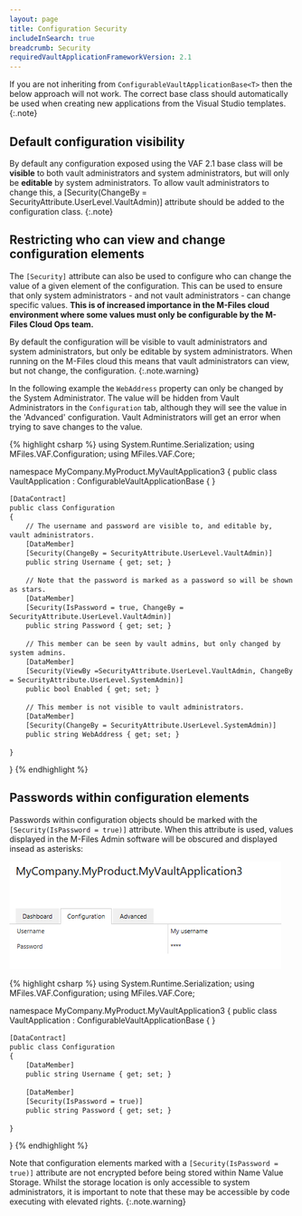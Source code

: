 ```yaml
---
layout: page
title: Configuration Security
includeInSearch: true
breadcrumb: Security
requiredVaultApplicationFrameworkVersion: 2.1
---
```


If you are not inheriting from `ConfigurableVaultApplicationBase<T>` then the below approach will not work.  The correct base class should automatically be used when creating new applications from the Visual Studio templates.
{:.note}

## Default configuration visibility

By default any configuration exposed using the VAF 2.1 base class will be **visible** to both vault administrators and system administrators, but will only be **editable** by system administrators.  To allow vault administrators to change this, a [Security(ChangeBy = SecurityAttribute.UserLevel.VaultAdmin)] attribute should be added to the configuration class.
{:.note}

## Restricting who can view and change configuration elements

The `[Security]` attribute can also be used to configure who can change the value of a given element of the configuration.  This can be used to ensure that only system administrators - and not vault administrators - can change specific values.  **This is of increased importance in the M-Files cloud environment where some values must only be configurable by the M-Files Cloud Ops team.**

By default the configuration will be visible to vault administrators and system administrators, but only be editable by system administrators.  When running on the M-Files cloud this means that vault administrators can view, but not change, the configuration.
{:.note.warning}

In the following example the `WebAddress` property can only be changed by the System Administrator.  The value will be hidden from Vault Administrators in the `Configuration` tab, although they will see the value in the 'Advanced' configuration.  Vault Administrators will get an error when trying to save changes to the value.

{% highlight csharp %}
using System.Runtime.Serialization;
using MFiles.VAF.Configuration;
using MFiles.VAF.Core;

namespace MyCompany.MyProduct.MyVaultApplication3
{
	public class VaultApplication
		: ConfigurableVaultApplicationBase<Configuration>
	{
	}
	
	[DataContract]
	public class Configuration
	{
		// The username and password are visible to, and editable by, vault administrators.
		[DataMember]
		[Security(ChangeBy = SecurityAttribute.UserLevel.VaultAdmin)]
		public string Username { get; set; }

		// Note that the password is marked as a password so will be shown as stars.
		[DataMember]
		[Security(IsPassword = true, ChangeBy = SecurityAttribute.UserLevel.VaultAdmin)]
		public string Password { get; set; }

		// This member can be seen by vault admins, but only changed by system admins.
		[DataMember]
		[Security(ViewBy =SecurityAttribute.UserLevel.VaultAdmin, ChangeBy = SecurityAttribute.UserLevel.SystemAdmin)]
		public bool Enabled { get; set; }

		// This member is not visible to vault administrators.
		[DataMember]
		[Security(ChangeBy = SecurityAttribute.UserLevel.SystemAdmin)]
		public string WebAddress { get; set; }
 
	}
}
{% endhighlight %}

## Passwords within configuration elements

Passwords within configuration objects should be marked with the `[Security(IsPassword = true)]` attribute.  When this attribute is used, values displayed in the M-Files Admin software will be obscured and displayed insead as asterisks:

![An example of an obscured password in the M-Files Admin software](obscured-password.png)

{% highlight csharp %}
using System.Runtime.Serialization;
using MFiles.VAF.Configuration;
using MFiles.VAF.Core;

namespace MyCompany.MyProduct.MyVaultApplication3
{
	public class VaultApplication
		: ConfigurableVaultApplicationBase<Configuration>
	{
	}
	
	[DataContract]
	public class Configuration
	{
		[DataMember]
		public string Username { get; set; }

		[DataMember]
		[Security(IsPassword = true)]
		public string Password { get; set; }
 
	}
}
{% endhighlight %}

Note that configuration elements marked with a `[Security(IsPassword = true)]` attribute are not encrypted before being stored within Name Value Storage.  Whilst the storage location is only accessible to system administrators, it is important to note that these may be accessible by code executing with elevated rights.
{:.note.warning}